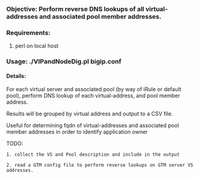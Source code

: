 ### Objective: Perform reverse DNS lookups of all virtual-addresses and associated pool member addresses. 
###
### Requirements: 
1. perl on local host
### 
### Usage: ./VIPandNodeDig.pl bigip.conf
#### Details:
  
  For each virtual server and associated pool (by way of iRule or default pool), perform DNS lookup of each virtual-address, and pool member address.
  
  Results will be grouped by virtual address and output to a CSV file.
	
  Useful for determining fqdn of virtual-addresses and associated pool member addresses in order to identify application owner

  TODO:
  
    1. collect the VS and Pool description and include in the output
    
    2. read a GTM config file to perform reverse lookups on GTM server VS addresses.
